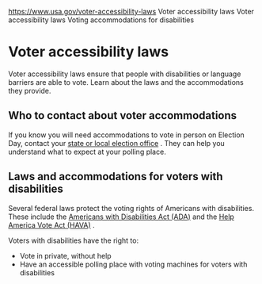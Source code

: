 

https://www.usa.gov/voter-accessibility-laws
Voter accessibility laws
Voter accessibility laws
Voting accommodations for disabilities

Voter accessibility laws
========================

Voter accessibility laws ensure that people with disabilities or language barriers are able to vote. Learn about the laws and the accommodations they provide.

**Who to contact about voter accommodations**
---------------------------------------------

If you know you will need accommodations to vote in person on Election Day, contact your
[state or local election office](https://www.usa.gov/state-election-office)
. They can help you understand what to expect at your polling place.

**Laws and accommodations for voters with disabilities**
--------------------------------------------------------

Several federal laws protect the voting rights of Americans with disabilities. These include the
[Americans with Disabilities Act (ADA)](https://www.ada.gov/ada_voting/ada_voting_ta.htm)
and the
[Help America Vote Act (HAVA)](https://www.eac.gov/about_the_eac/help_america_vote_act.aspx)
.

Voters with disabilities have the right to:

* Vote in private, without help
* Have an accessible polling place with voting machines for voters with disabilities
